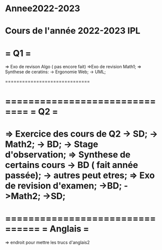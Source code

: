 # Annee2022-2023
Cours de l'année 2022-2023 IPL
===============================
=             Q1              =
===============================
=> Exo de revison Algo ( pas encore fait)
=>Exo de revision Math1;
=> Synthese de ceratins:
    -> Ergonomie Web;
    -> UML;

==============================

==============================
=             Q2             =
==============================
=> Exercice des cours de Q2
    -> SD;
    -> Math2;
    -> BD;
    -> Stage d'observation;
=> Synthese de certains cours
    -> BD ( fait année passée);
    -> autres peut etres;
=> Exo de revision d'examen;
      ->BD;
      ->Math2;
      ->SD;
=================================

================================
=           Anglais            =
================================
=> endroit pour mettre les trucs 
d'anglais2
